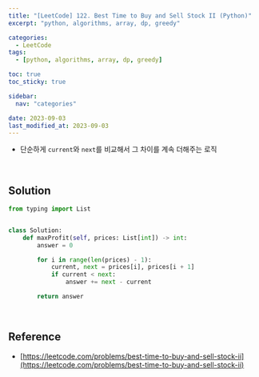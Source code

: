 ```yaml
---
title: "[LeetCode] 122. Best Time to Buy and Sell Stock II (Python)"
excerpt: "python, algorithms, array, dp, greedy"

categories:
  - LeetCode
tags:
  - [python, algorithms, array, dp, greedy]

toc: true
toc_sticky: true

sidebar:
  nav: "categories"

date: 2023-09-03
last_modified_at: 2023-09-03
---
```


- 단순하게 `current`와 `next`를 비교해서 그 차이를 계속 더해주는 로직

<br>

## Solution

```python
from typing import List


class Solution:
    def maxProfit(self, prices: List[int]) -> int:
        answer = 0

        for i in range(len(prices) - 1):
            current, next = prices[i], prices[i + 1]
            if current < next:
                answer += next - current

        return answer
```

<br>

## Reference

- [https://leetcode.com/problems/best-time-to-buy-and-sell-stock-ii](https://leetcode.com/problems/best-time-to-buy-and-sell-stock-ii)
